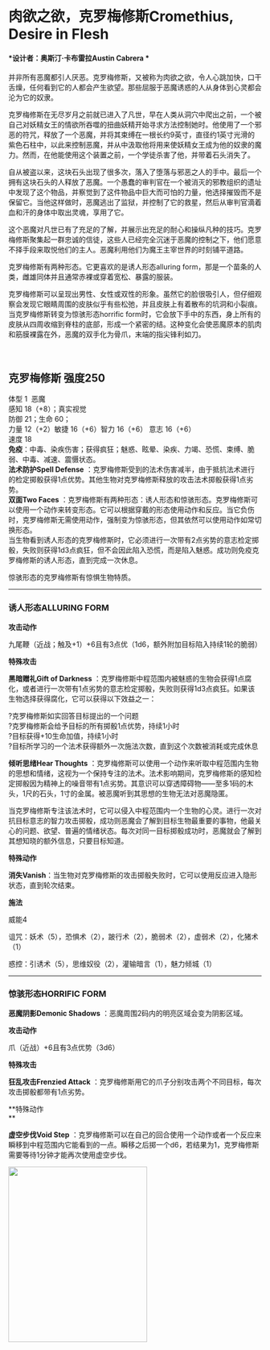 # 肉欲之欲，克罗梅修斯Cromethius, Desire in Flesh 

#### *设计者：奥斯汀·卡布雷拉Austin Cabrera *

并非所有恶魔都引人厌恶。克罗梅修斯，又被称为肉欲之欲，令人心跳加快，口干舌燥，任何看到它的人都会产生欲望。那些屈服于恶魔诱惑的人从身体到心灵都会沦为它的奴隶。  

克罗梅修斯在无尽岁月之前就已进入了凡世，早在人类从洞穴中爬出之前，一个被自己对妖精女王的情欲所吞噬的扭曲妖精开始寻求方法控制她时。他使用了一个邪恶的符咒，释放了一个恶魔，并将其束缚在一根长约9英寸，直径约1英寸光滑的紫色石柱中，以此来控制恶魔，并从中汲取他将用来使妖精女王成为他的奴隶的魔力。然而，在他能使用这个装置之前，一个学徒杀害了他，并带着石头消失了。  

自从被盗以来，这块石头出现了很多次，落入了堕落与邪恶之人的手中。最后一个拥有这块石头的人释放了恶魔。一个愚蠢的审判官在一个被消灭的邪教组织的遗址中发现了这个物品，并察觉到了这件物品中巨大而可怕的力量，他选择摧毁而不是保留它。当他这样做时，恶魔逃出了监狱，并控制了它的救星，然后从审判官滴着血和汗的身体中取出灵魂，享用了它。  

这个恶魔对凡世已有了充足的了解，并展示出充足的耐心和操纵凡种的技巧。克罗梅修斯聚集起一群忠诚的信徒，这些人已经完全沉迷于恶魔的控制之下，他们愿意不择手段来取悦他们的主人。恶魔利用他们为魔王主宰世界的时刻铺平道路。

克罗梅修斯有两种形态。它更喜欢的是诱人形态alluring
form，那是一个苗条的人类，雌雄同体并且通常赤裸或穿着宽松、暴露的服装。  

克罗梅修斯可以呈现出男性、女性或双性的形象。虽然它的脸很吸引人，但仔细观察会发现它眼睛周围的皮肤似乎有些松弛，并且皮肤上有着散布的坑洞和小裂痕。当克罗梅修斯转变为惊骇形态horrific
form时，它会放下手中的东西，身上所有的皮肤从四周收缩到脊柱的底部，形成一个紧密的结。这种变化会使恶魔原本的肌肉和筋膜裸露在外，恶魔的双手化为骨爪，末端的指尖锋利如刀。

 

## 克罗梅修斯 强度250 

体型 1  恶魔  
感知 18（+8）；真实视觉  
防御 21；生命 60；  
力量 12（+2）敏捷 16（+6）智力 16（+6） 意志 16（+6）  
速度 18  
**免疫**：中毒、染疾伤害；获得疯狂；魅惑、眩晕、染疾、力竭、恐慌、束缚、脆弱、中毒、减速、震慑状态。  
**法术防护Spell Defense**
：克罗梅修斯受到的法术伤害减半，由于抵抗法术进行的检定掷骰获得1点优势。其他生物对克罗梅修斯释放的攻击法术掷骰获得1点劣势。  
**双面Two Faces**
：克罗梅修斯有两种形态：诱人形态和惊骇形态。克罗梅修斯可以使用一个动作来转变形态。它可以根据穿戴的形态使用动作和反应。当它负伤时，克罗梅修斯无需使用动作，强制变为惊骇形态，但其依然可以使用动作如常切换形态。  
当生物看到诱人形态的克罗梅修斯时，它必须进行一次带有2点劣势的意志检定掷骰，失败则获得1d3点疯狂，但不会因此陷入恐慌，而是陷入魅惑。成功则免疫克罗梅修斯的诱人形态，直到完成一次休息。  

惊骇形态的克罗梅修斯有惊惧生物特质。

------------------------------------------------------------------------

### 诱人形态ALLURING FORM 

**攻击动作**  

九尾鞭（近战；触及+1）+6且有3点优（1d6，额外附加目标陷入持续1轮的脆弱）

**特殊攻击**  

**黑暗赠礼Gift of Darkness**
：克罗梅修斯中程范围内被魅惑的生物会获得1点腐化，或者进行一次带有1点劣势的意志检定掷骰，失败则获得1d3点疯狂。如果该生物选择获得腐化，它可以获得以下效益之一：  

?克罗梅修斯如实回答目标提出的一个问题  
?克罗梅修斯会给予目标的所有掷骰1点优势，持续1小时  
?目标获得+10生命加值，持续1小时  
?目标所学习的一个法术获得额外一次施法次数，直到这个次数被消耗或完成休息  

**倾听思绪Hear Thoughts**
：克罗梅修斯可以使用一个动作来听取中程范围内生物的思想和情绪，这视为一个保持专注的法术。法术影响期间，克罗梅修斯的感知检定掷骰因为精神上的噪音带有1点劣势。其意识可以穿透障碍物——至多1码的木头，1尺的石头，1寸的金属。被恶魔听到其思想的生物无法对恶魔隐匿。  

当克罗梅修斯专注该法术时，它可以侵入中程范围内一个生物的心灵。进行一次对抗目标意志的智力攻击掷骰，成功则恶魔会了解到目标生物最重要的事物，他最关心的问题、欲望、普遍的情绪状态。每次对同一目标掷骰成功时，恶魔就会了解到其想知晓的额外信息，只要目标知道。

**特殊动作**  

**消失Vanish**：当生物对克罗梅修斯的攻击掷骰失败时，它可以使用反应进入隐形状态，直到轮次结束。

**施法**  

威能4  

诅咒：妖术（5），恐惧术（2），跛行术（2），脆弱术（2），虚弱术（2），化猪术（1）  

惑控：引诱术（5），思维奴役（2），灌输暗言（1），魅力倾城（1）

------------------------------------------------------------------------

### 惊骇形态HORRIFIC FORM 

**恶魔阴影Demonic Shadows** ：恶魔周围2码内的明亮区域会变为阴影区域。

**攻击动作**  

爪（近战）+6且有3点优势（3d6）

**特殊攻击**  

**狂乱攻击Frenzied Attack**
：克罗梅修斯用它的爪子分别攻击两个不同目标，每次攻击掷骰都带有1点劣势。

**特殊动作  
**

**虚空步伐Void Step**
：克罗梅修斯可以在自己的回合使用一个动作或者一个反应来瞬移到中程范围内它能看到的一点。瞬移之后掷一个d6，若结果为1，克罗梅修斯需要等待1分钟才能再次使用虚空步伐。

<img
src="file:///C:\Users\13888\AppData\Local\Temp\ksohtml76032\wps1.png"
width="276" height="348" />
